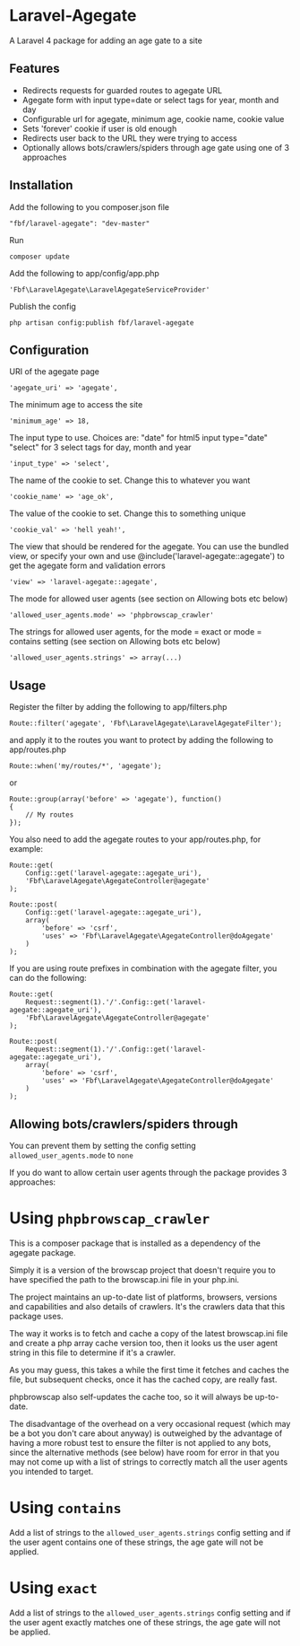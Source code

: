 Laravel-Agegate
===============

A Laravel 4 package for adding an age gate to a site

## Features

* Redirects requests for guarded routes to agegate URL
* Agegate form with input type=date or select tags for year, month and day
* Configurable url for agegate, minimum age, cookie name, cookie value
* Sets 'forever' cookie if user is old enough
* Redirects user back to the URL they were trying to access
* Optionally allows bots/crawlers/spiders through age gate using one of 3 approaches

## Installation

Add the following to you composer.json file

    "fbf/laravel-agegate": "dev-master"

Run

    composer update

Add the following to app/config/app.php

    'Fbf\LaravelAgegate\LaravelAgegateServiceProvider'

Publish the config

    php artisan config:publish fbf/laravel-agegate

## Configuration

URI of the agegate page

	'agegate_uri' => 'agegate',

The minimum age to access the site

	'minimum_age' => 18,

The input type to use. Choices are:
"date" for html5 input type="date"
"select" for 3 select tags for day, month and year

	'input_type' => 'select',

The name of the cookie to set. Change this to whatever you want

	'cookie_name' => 'age_ok',

The value of the cookie to set. Change this to something unique

	'cookie_val' => 'hell yeah!',

The view that should be rendered for the agegate. You can use the bundled view, or specify your own and use @include('laravel-agegate::agegate') to get the agegate form and validation errors

	'view' => 'laravel-agegate::agegate',

The mode for allowed user agents (see section on Allowing bots etc below)

	'allowed_user_agents.mode' => 'phpbrowscap_crawler'

The strings for allowed user agents, for the mode = exact or mode = contains setting (see section on Allowing bots etc below)

	'allowed_user_agents.strings' => array(...)

## Usage

Register the filter by adding the following to app/filters.php

    Route::filter('agegate', 'Fbf\LaravelAgegate\LaravelAgegateFilter');

and apply it to the routes you want to protect by adding the following to app/routes.php

    Route::when('my/routes/*', 'agegate');

or

	Route::group(array('before' => 'agegate'), function()
	{
		// My routes
	});

You also need to add the agegate routes to your app/routes.php, for example:

    Route::get(
    	Config::get('laravel-agegate::agegate_uri'),
    	'Fbf\LaravelAgegate\AgegateController@agegate'
	);

	Route::post(
		Config::get('laravel-agegate::agegate_uri'),
		array(
			'before' => 'csrf',
			'uses' => 'Fbf\LaravelAgegate\AgegateController@doAgegate'
		)
	);

If you are using route prefixes in combination with the agegate filter, you can do the following:

	Route::get(
	    Request::segment(1).'/'.Config::get('laravel-agegate::agegate_uri'),
	    'Fbf\LaravelAgegate\AgegateController@agegate'
	);

	Route::post(
	    Request::segment(1).'/'.Config::get('laravel-agegate::agegate_uri'),
	    array(
	        'before' => 'csrf',
	        'uses' => 'Fbf\LaravelAgegate\AgegateController@doAgegate'
	    )
	);

## Allowing bots/crawlers/spiders through

You can prevent them by setting the config setting `allowed_user_agents.mode` to `none`

If you do want to allow certain user agents through the package provides 3 approaches:

# Using `phpbrowscap_crawler`

  This is a composer package that is installed as a dependency of the agegate package.

  Simply it is a version of the browscap project that doesn't require you to have specified
  the path to the browscap.ini file in your php.ini.

  The project maintains an up-to-date list of platforms, browsers, versions and capabilities
  and also details of crawlers. It's the crawlers data that this package uses.

  The way it works is to fetch and cache a copy of the latest browscap.ini file and create a
  php array cache version too, then it looks us the user agent string in this file to determine if it's a crawler.

  As you may guess, this takes a while the first time it fetches and caches the file, but subsequent checks, once it has the cached copy, are really fast.

  phpbrowscap also self-updates the cache too, so it will always be up-to-date.

  The disadvantage of the overhead on a very occasional request (which may be a bot you don't care about anyway) is outweighed by the advantage of having a more robust test to ensure the filter is not applied to any bots, since the alternative methods (see below) have room for error in that you may not come up with a list of strings to correctly match all the user agents you intended to target.

# Using `contains`

  Add a list of strings to the `allowed_user_agents.strings` config setting and if the user agent contains one of these strings, the age gate will not be applied.

# Using `exact`

  Add a list of strings to the `allowed_user_agents.strings` config setting and if the user agent exactly matches one of these strings, the age gate will not be applied.